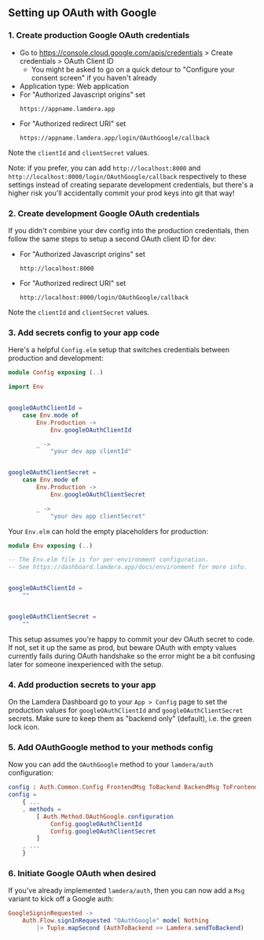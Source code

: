 ## Setting up OAuth with Google

### 1. Create production Google OAuth credentials

- Go to https://console.cloud.google.com/apis/credentials > Create credentials > OAuth Client ID
  - You might be asked to go on a quick detour to "Configure your consent screen" if you haven't already
- Application type: Web application
- For "Authorized Javascript origins" set
  ```
  https://appname.lamdera.app
  ```
- For "Authorized redirect URI" set
  ```
  https://appname.lamdera.app/login/OAuthGoogle/callback
  ```

Note the `clientId` and `clientSecret` values.

Note: if you prefer, you can add `http://localhost:8000` and `http://localhost:8000/login/OAuthGoogle/callback` respectively to these settings instead of creating separate development credentials, but there's a higher risk you'll accidentally commit your prod keys into git that way!

### 2. Create development Google OAuth credentials

If you didn't combine your dev config into the production credentials, then follow the same steps to setup a second OAuth client ID for dev:

- For "Authorized Javascript origins" set
  ```
  http://localhost:8000
  ```
- For "Authorized redirect URI" set
  ```
  http://localhost:8000/login/OAuthGoogle/callback
  ```

Note the `clientId` and `clientSecret` values.

### 3. Add secrets config to your app code

Here's a helpful `Config.elm` setup that switches credentials between production and development:

```elm
module Config exposing (..)

import Env


googleOAuthClientId =
    case Env.mode of
        Env.Production ->
            Env.googleOAuthClientId

        _ ->
            "your dev app clientId"


googleOAuthClientSecret =
    case Env.mode of
        Env.Production ->
            Env.googleOAuthClientSecret

        _ ->
            "your dev app clientSecret"
```

Your `Env.elm` can hold the empty placeholders for production:

```elm
module Env exposing (..)

-- The Env.elm file is for per-environment configuration.
-- See https://dashboard.lamdera.app/docs/environment for more info.


googleOAuthClientId =
    ""


googleOAuthClientSecret =
    ""
```

This setup assumes you're happy to commit your dev OAuth secret to code. If not, set it up the same as prod, but beware OAuth with empty values currently fails during OAuth handshake so the error might be a bit confusing later for someone inexperienced with the setup.

### 4. Add production secrets to your app

On the Lamdera Dashboard go to your `App > Config` page to set the production values for `googleOAuthClientId` and `googleOAuthClientSecret` secrets. Make sure to keep them as "backend only" (default), i.e. the green lock icon.

### 5. Add OAuthGoogle method to your methods config

Now you can add the `OAuthGoogle` method to your `lamdera/auth` configuration:

```elm
config : Auth.Common.Config FrontendMsg ToBackend BackendMsg ToFrontend FrontendModel BackendModel
config =
    { ...
    , methods =
        [ Auth.Method.OAuthGoogle.configuration
            Config.googleOAuthClientId
            Config.googleOAuthClientSecret
        ]
    , ...
    }
```

### 6. Initiate Google OAuth when desired

If you've already implemented `lamdera/auth`, then you can now add a `Msg` variant to kick off a Google auth:

```elm
GoogleSigninRequested ->
    Auth.Flow.signInRequested "OAuthGoogle" model Nothing
        |> Tuple.mapSecond (AuthToBackend >> Lamdera.sendToBackend)
```
